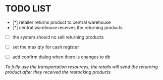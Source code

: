 # TODO LIST
- [*] retailer returns product to central warehouse
- [*] central warehouse receives the returning products
- [ ] the system should no sell returning products 
- [ ] set the max qty for cash register 
- [ ] add confirm dialog when there is changes to db 


_To fully use the transportation resources, the retails will send the returning product after they received the restocking products_